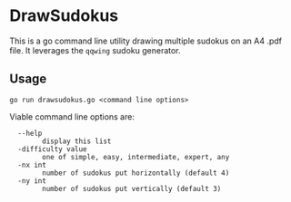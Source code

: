 # DrawSudokus

This is a go command line utility drawing multiple sudokus on an A4 .pdf file. It leverages the `qqwing` sudoku generator.


## Usage
```
go run drawsudokus.go <command line options>
```

Viable command line options are:
```
  --help
        display this list
  -difficulty value
        one of simple, easy, intermediate, expert, any
  -nx int
        number of sudokus put horizontally (default 4)
  -ny int
        number of sudokus put vertically (default 3)
```
